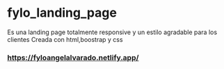 # fylo_landing_page
Es una landing page totalmente responsive y un estilo agradable para los clientes
Creada con html,boostrap y css
### https://fyloangelalvarado.netlify.app/